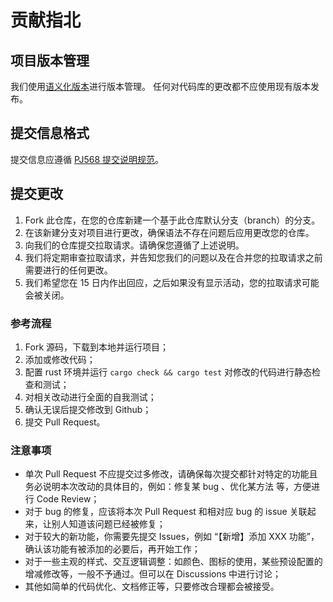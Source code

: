# 贡献指北

## 项目版本管理

我们使用[语义化版本](https://semver.org/lang/zh-CN/)进行版本管理。
任何对代码库的更改都不应使用现有版本发布。

## 提交信息格式

提交信息应遵循 [PJ568 提交说明规范](https://github.com/PJ-568/git-commit-regulation)。

## 提交更改

1. Fork 此仓库，在您的仓库新建一个基于此仓库默认分支（branch）的分支。
2. 在该新建分支对项目进行更改，确保语法不存在问题后应用更改您的仓库。
3. 向我们的仓库提交拉取请求。请确保您遵循了上述说明。
4. 我们将定期审查拉取请求，并告知您我们的问题以及在合并您的拉取请求之前需要进行的任何更改。
5. 我们希望您在 15 日内作出回应，之后如果没有显示活动，您的拉取请求可能会被关闭。

### 参考流程

1. Fork 源码，下载到本地并运行项目；
2. 添加或修改代码；
3. 配置 rust 环境并运行 `cargo check && cargo test` 对修改的代码进行静态检查和测试；
4. 对相关改动进行全面的自我测试；
5. 确认无误后提交修改到 Github；
6. 提交 Pull Request。

### 注意事项

- 单次 Pull Request 不应提交过多修改，请确保每次提交都针对特定的功能且务必说明本次改动的具体目的，例如：修复某 bug 、优化某方法 等，方便进行 Code Review；
- 对于 bug 的修复，应该将本次 Pull Request 和相对应 bug 的 issue 关联起来，让别人知道该问题已经被修复；
- 对于较大的新功能，你需要先提交 Issues，例如 “【新增】添加 XXX 功能”，确认该功能有被添加的必要后，再开始工作；
- 对于一些主观的样式、交互逻辑调整：如颜色、图标的使用，某些预设配置的增减修改等，一般不予通过。但可以在 Discussions 中进行讨论；
- 其他如简单的代码优化、文档修正等，只要修改合理都会被接受。
